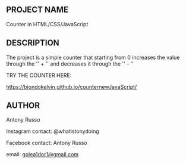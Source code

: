 PROJECT NAME 
-----------------------------------------

Counter in HTML/CSS/JavaScript

DESCRIPTION
--------------------------------------------

The project is a simple counter that starting from 0 increases the value through the '' + '' and decreases it through the '' - ''

TRY THE COUNTER HERE:

https://biondokelvin.github.io/counternewJavaScript/


AUTHOR
--------------------------------------------------------

Antony Russo

Instagram contact: @whatistonydoing

Facebook contact: Antony Russo

email: golea1dor1@gmail.com

